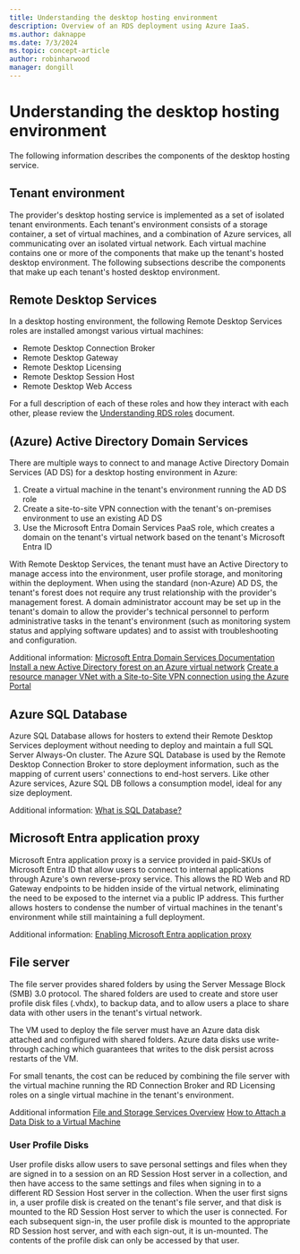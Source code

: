 ```yaml
---
title: Understanding the desktop hosting environment
description: Overview of an RDS deployment using Azure IaaS.
ms.author: daknappe
ms.date: 7/3/2024
ms.topic: concept-article
author: robinharwood
manager: dongill
---
```

# Understanding the desktop hosting environment

The following information describes the components of the desktop hosting service.

## Tenant environment
The provider's desktop hosting service is implemented as a set of isolated tenant environments. Each tenant's environment consists of a storage container, a set of virtual machines, and a combination of Azure services, all communicating over an isolated virtual network. Each virtual machine contains one or more of the components that make up the tenant's hosted desktop environment. The following subsections describe the components that make up each tenant's hosted desktop environment.

## Remote Desktop Services
In a desktop hosting environment, the following Remote Desktop Services roles are installed amongst various virtual machines:

  - Remote Desktop Connection Broker
  - Remote Desktop Gateway
  - Remote Desktop Licensing
  - Remote Desktop Session Host
  - Remote Desktop Web Access

For a full description of each of these roles and how they interact with each other, please review the [Understanding RDS roles](./desktop-hosting-service.md) document.

##  (Azure) Active Directory Domain Services
There are multiple ways to connect to and manage Active Directory Domain Services (AD DS) for a desktop hosting environment in Azure:

1. Create a virtual machine in the tenant's environment running the AD DS role
2. Create a site-to-site VPN connection with the tenant's on-premises environment to use an existing AD DS
3. Use the Microsoft Entra Domain Services PaaS role, which creates a domain on the tenant's virtual network based on the tenant's Microsoft Entra ID

With Remote Desktop Services, the tenant must have an Active Directory to manage access into the environment, user profile storage, and monitoring within the deployment. When using the standard (non-Azure) AD DS, the tenant's forest does not require any trust relationship with the provider's management forest. A domain administrator account may be set up in the tenant's domain to allow the provider's technical personnel to perform administrative tasks in the tenant's environment (such as monitoring system status and applying software updates) and to assist with troubleshooting and configuration.

Additional information:
[Microsoft Entra Domain Services Documentation](/azure/active-directory-domain-services/)
[Install a new Active Directory forest on an Azure virtual network](../../identity/ad-ds/introduction-to-active-directory-domain-services-ad-ds-virtualization-level-100.md)
[Create a resource manager VNet with a Site-to-Site VPN connection using the Azure Portal](/azure/vpn-gateway/vpn-gateway-howto-site-to-site-resource-manager-portal)

## Azure SQL Database
Azure SQL Database allows for hosters to extend their Remote Desktop Services deployment without needing to deploy and maintain a full SQL Server Always-On cluster. The Azure SQL Database is used by the Remote Desktop Connection Broker to store deployment information, such as the mapping of current users' connections to end-host servers. Like other Azure services, Azure SQL DB follows a consumption model, ideal for any size deployment.

Additional information:
[What is SQL Database?](/azure/azure-sql/database/sql-database-paas-overview)

<a name='azure-active-directory-application-proxy'></a>

## Microsoft Entra application proxy
Microsoft Entra application proxy is a service provided in paid-SKUs of Microsoft Entra ID that allow users to connect to internal applications through Azure's own reverse-proxy service. This allows the RD Web and RD Gateway endpoints to be hidden inside of the virtual network, eliminating the need to be exposed to the internet via a public IP address. This further allows hosters to condense the number of virtual machines in the tenant's environment while still maintaining a full deployment.

Additional information:
[Enabling Microsoft Entra application proxy](/azure/active-directory/app-proxy/application-proxy-config-how-to)

## File server
The file server provides shared folders by using the Server Message Block (SMB) 3.0 protocol. The shared folders are used to create and store user profile disk files (.vhdx), to backup data, and to allow users a place to share data with other users in the tenant's virtual network.

The VM used to deploy the file server must have an Azure data disk attached and configured with shared folders. Azure data disks use write-through caching which guarantees that writes to the disk persist across restarts of the VM.

For small tenants, the cost can be reduced by combining the file server with the virtual machine running the RD Connection Broker and RD Licensing roles on a single virtual machine in the tenant's environment.

Additional information
[File and Storage Services Overview](/previous-versions/windows/it-pro/windows-server-2012-R2-and-2012/hh831487(v=ws.11))
[How to Attach a Data Disk to a Virtual Machine](/shows/azure-documentation-shorts/attaching-data-disk-to-windows-vm)

### User Profile Disks
User profile disks allow users to save personal settings and files when they are signed in to a session on an RD Session Host server in a collection, and then have access to the same settings and files when signing in to a different RD Session Host server in the collection. When the user first signs in, a user profile disk is created on the tenant's file server, and that disk is mounted to the RD Session Host server to which the user is connected. For each subsequent sign-in, the user profile disk is mounted to the appropriate RD Session host server, and with each sign-out, it is un-mounted. The contents of the profile disk can only be accessed by that user.
